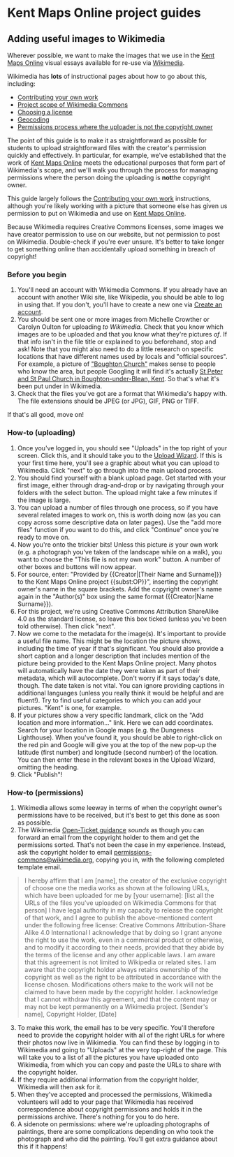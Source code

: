 # Kent Maps Online project guides
## Adding useful images to Wikimedia

Wherever possible, we want to make the images that we use in the [Kent Maps Online](http://kent-maps.online) visual essays available for re-use via [Wikimedia](https://commons.wikimedia.org/wiki/Main_Page).

Wikimedia has **lots** of instructional pages about how to go about this, including:
* [Contributing your own work](https://commons.wikimedia.org/wiki/Commons:Contributing_your_own_work#Step_5:_Describing_the_file)
* [Project scope of Wikimedia Commons](https://commons.wikimedia.org/wiki/Commons:Project_scope)
* [Choosing a license](https://commons.wikimedia.org/wiki/Commons:Choosing_a_license)
* [Geocoding](https://commons.wikimedia.org/wiki/Commons:Geocoding)
* [Permissions process where the uploader is not the copyright owner](https://commons.wikimedia.org/wiki/Commons:OTRS)

The point of this guide is to make it as straightforward as possible for students to upload straightforward files with the creator's permission quickly and effectively. In particular, for example, we've established that the work of [Kent Maps Online](http://kent-maps.online) meets the educational purposes that form part of Wikimedia's scope, and we'll walk you through the process for managing permissions where the person doing the uploading is **not**the copyright owner. 

This guide largely follows the [Contributing your own work](https://commons.wikimedia.org/wiki/Commons:Contributing_your_own_work#Step_5:_Describing_the_file) instructions, although you're likely working with a picture that someone else has given us permission to put on Wikimedia and use on [Kent Maps Online](http://kent-maps.online). 

Because Wikimedia requires Creative Commons licenses, some images we have creator permission to use on our website, but not permission to post on Wikimedia. Double-check if you're ever unsure. It's better to take longer to get something online than accidentally upload something in breach of copyright!

### Before you begin

1. You'll need an account with Wikimedia Commons. If you already have an account with another Wiki site, like Wikipedia, you should be able to log in using that. If you don't, you'll have to create a new one via [Create an account](https://commons.wikimedia.org/w/index.php?title=Special:CreateAccount&returnto=Main+Page).
2. You should be sent one or more images from Michelle Crowther or Carolyn Oulton for uploading *to Wikimedia*. Check that you know which images are to be uploaded and that you know what they're pictures *of*. If that info isn't in the file title or explained to you beforehand, stop and ask! Note that you might also need to do a little research on specific locations that have different names used by locals and "official sources". For example, a picture of ["Boughton Church"](https://commons.wikimedia.org/wiki/File:St_Peter_and_St_Paul,_Boughton,_Kent.jpg) makes sense to people who know the area, but people Googling it will find it's actually [St Peter and St Paul Church in Boughton-under-Blean, Kent](https://www.achurchnearyou.com/church/11977/). So that's what it's been put under in Wikimedia.
3. Check that the files you've got are a format that Wikimedia's happy with. The file extensions should be JPEG (or JPG), GIF, PNG or TIFF.

If that's all good, move on!

### How-to (uploading)

1. Once you've logged in, you should see "Uploads" in the top right of your screen. Click this, and it should take you to the [Upload Wizard](https://commons.wikimedia.org/wiki/Special:UploadWizard). If this is your first time here, you'll see a graphic about what you can upload to Wikimedia. Click "next" to go through into the main upload process.
2. You should find yourself with a blank upload page. Get started with your first image, either through drag-and-drop or by navigating through your folders with the select button. The upload might take a few minutes if the image is large. 
3. You can upload a number of files through one process, so if you have several related images to work on, this is worth doing now (as you can copy across some descriptive data on later pages). Use the "add more files" function if you want to do this, and click "Continue" once you're ready to move on.
4. Now you're onto the trickier bits! Unless this picture *is* your own work (e.g. a photograph you've taken of the landscape while on a walk), you want to choose the "This file is not my own work" button. A number of other boxes and buttons will now appear.
5. For source, enter: "Provided by {{Creator|\[Their Name and Surname\]}} to the Kent Maps Online project {{subst:OP}}", inserting the copyright owner's name in the square brackets. Add the copyright owner's name again in the "Author(s)" box using the same format ({{Creator|Name Surname}}).
7. For this project, we're using Creative Commons Attribution ShareAlike 4.0 as the standard license, so leave this box ticked (unless you've been told otherwise). Then click "next".
8. Now we come to the metadata for the image(s). It's important to provide a useful file name. This might be the location the picture shows, including the time of year if that's significant. You should also provide a short caption and a longer description that includes mention of the picture being provided to the Kent Maps Online project. Many photos will automatically have the date they were taken as part of their metadata, which will autocomplete. Don't worry if it says today's date, though. The date taken is not vital. You can ignore providing captions in additional languages (unless you really think it would be helpful and are fluent!). Try to find useful categories to which you can add your pictures. "Kent" is one, for example. 
9. If your pictures show a very specific landmark, click on the "Add location and more information..." link. Here we can add coordinates. Search for your location in Google maps (e.g. the Dungeness Lighthouse). When you've found it, you should be able to right-click on the red pin and Google will give you at the top of the new pop-up the latitude (first number) and longitude (second number) of the location. You can then enter these in the relevant boxes in the Upload Wizard, omitting the heading.
10. Click "Publish"!

### How-to (permissions)

1. Wikimedia allows some leeway in terms of when the copyright owner's permissions have to be received, but it's best to get this done as soon as possible.
2. The Wikimedia [Open-Ticket guidance](https://commons.wikimedia.org/wiki/Commons:OTRS#If_you_are_NOT_the_copyright_holder) *sounds* as though you can forward an email from the copyright holder to them and get the permissions sorted. That's not been the case in my experience. Instead, ask the copyright holder to email permissions-commons@wikimedia.org, copying you in, with the following completed template email.

> I hereby affirm that I am \[name\], the creator of the exclusive copyright of choose one the media works as shown at the following URLs, which have been uploaded for me by \[your username\]: \[list all the URLs of the files you've uploaded on Wikimedia Commons for that person\] 
> I have legal authority in my capacity to release the copyright of that work, and I agree to publish the above-mentioned content under the following free license: Creative Commons Attribution-Share Alike 4.0 International
> I acknowledge that by doing so I grant anyone the right to use the work, even in a commercial product or otherwise, and to modify it according to their needs, provided that they abide by the terms of the license and any other applicable laws.
> I am aware that this agreement is not limited to Wikipedia or related sites.
> I am aware that the copyright holder always retains ownership of the copyright as well as the right to be attributed in accordance with the license chosen. Modifications others make to the work will not be claimed to have been made by the copyright holder.
> I acknowledge that I cannot withdraw this agreement, and that the content may or may not be kept permanently on a Wikimedia project.
> \[Sender's name\], Copyright Holder, \[Date\]

3. To make this work, the email has to be very specific. You'll therefore need to provide the copyright holder with all of the right URLs for where their photos now live in Wikimedia. You can find these by logging in to Wikimedia and going to "Uploads" at the very top-right of the page. This will take you to a list of all the pictures you have uploaded onto Wikimedia, from which you can copy and paste the URLs to share with the copyright holder.
4. If they require additional information from the copyright holder, Wikimedia will then ask for it. 
5. When they've accepted and processed the permissions, Wikimedia volunteers will add to your page that Wikimedia has received correspondence about copyright permissions and holds it in the permissions archive. There's nothing for you to do here.
6. A sidenote on permissions: where we're uploading photographs of paintings, there are some complications depending on who took the photograph and who did the painting. You'll get extra guidance about this if it happens!
